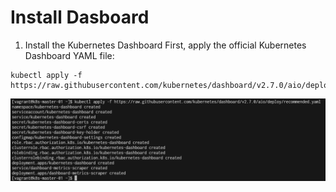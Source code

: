 # Install Dasboard

1. Install the Kubernetes Dashboard
First, apply the official Kubernetes Dashboard YAML file:

```
kubectl apply -f https://raw.githubusercontent.com/kubernetes/dashboard/v2.7.0/aio/deploy/recommended.yaml

```
![](../assets/images/k8s_dashboard.png)